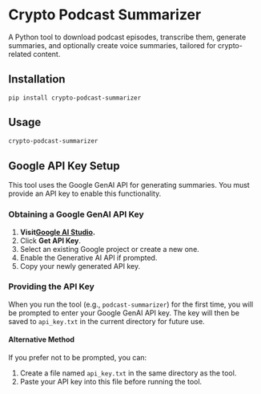 # Crypto Podcast Summarizer

A Python tool to download podcast episodes, transcribe them, generate summaries, and optionally create voice summaries, tailored for crypto-related content.

## Installation
```
pip install crypto-podcast-summarizer
```

## Usage
```bash
crypto-podcast-summarizer
```

## Google API Key Setup

This tool uses the Google GenAI API for generating summaries. You must provide an API key to enable this functionality.

### Obtaining a Google GenAI API Key

1. **Visit[Google AI Studio](https://aistudio.google.com/apikey).**
2. Click **Get API Key**.
3. Select an existing Google project or create a new one.
4. Enable the Generative AI API if prompted.
5. Copy your newly generated API key.

### Providing the API Key

When you run the tool (e.g., `podcast-summarizer`) for the first time, you will be prompted to enter your Google GenAI API key. The key will then be saved to `api_key.txt` in the current directory for future use.

#### Alternative Method

If you prefer not to be prompted, you can:
1. Create a file named `api_key.txt` in the same directory as the tool.
2. Paste your API key into this file before running the tool.



